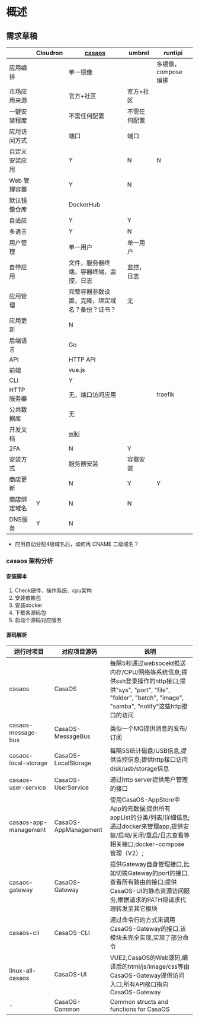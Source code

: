 # 概述

## 需求草稿

|                | Cloudron | [casaos](https://www.casaos.io/)                         | umbrel       | runtipi |
| -------------- | -------- | -------------------------------------------------------- | ------------ | ------- |
| 应用编排       |          | 单一镜像                                                 |              |   多镜像，compose 编排      |
| 市场应用来源   |          | 官方+社区                                                | 官方+社区    |         |
| 一键安装程度   |          | 不需任何配置                                             | 不需任何配置 |         |
| 应用访问方式   |          | 端口                                                     | 端口         |         |
| 自定义安装应用 |          | Y                                                        | N            | N       |
| Web 管理容器   |          | Y                                                        | N            |         |
| 默认镜像仓库   |          | DockerHub                                                |              |         |
| 自适应         |          | Y                                                        | Y            |         |
| 多语言         |          | Y                                                        | N            |         |
| 用户管理       |          | 单一用户                                                 | 单一用户     |         |
| 自带应用       |          | 文件，服务器终端，容器终端，监控，日志                   | 监控，日志   |         |
| 应用管理       |          | 完整容器参数设置，克隆，绑定域名？备份？证书？           | 无           |         |
| 应用更新       |          | N                                                        |              |         |
| 后端语言       |          | Go                                                       |              |         |
| API            |          | HTTP API                                                 |              |         |
| 前端           |          | vue.js                                                   |              |         |
| CLI            |          | Y                                                        |              |         |
| HTTP 服务器      |          | 无，端口访问应用                                         |              |    traefik    |
| 公共数据库     |          | 无                                                       |              |         |
| 开发文档       |          | [wiki](https://wiki.casaos.io/en/contribute/development) |              |         |
| 2FA            |          | N                                                        | Y            |         |
| 安装方式       |          | 服务器安装                                               | 容器安装     |         |
| 商店更新       |          | N                                                        | Y            |     Y    |
| 商店绑定域名   | Y        | N                                                        | N            |         |
| DNS服务        | Y        | N                                                        |              |         |

* 应用自动分配4级域名后，如何再 CNAME 二级域名？

### casaos 架构分析

#### 安装脚本

1. Check硬件、操作系统、cpu架构
2. 安装依赖包
3. 安装docker
4. 下载各源码包
5. 启动个源码对应服务

#### 源码解析

|     运行时项目         | 对应项目源码 | 说明                         |
| -------------- | -------- | -------------------------------------------------------- |
| casaos       |    CasaOS      | 每隔5秒通过websocekt推送内存/CPU/网络等系统信息;提供ssh登录操作的http接口;提供"sys", "port", "file", "folder", "batch", "image", "samba", "notify"这些http接口的访问|
| casaos-message-bus   |  CasaOS-MessageBus        | 类似一个MQ提供消息的发布/订阅                                                | 
| casaos-local-storage   |  CasaOS-LocalStorage      | 每隔5S统计磁盘/USB信息,提供监控信息;提供http接口访问disk/usb/storage信息                                           |
| casaos-user-service   | CasaOS-UserService         | 通过http server提供用户管理的接口                                                   |
| casaos-app-management | CasaOS-AppManagement         | 使用CasaOS-AppStore中App的元数据;提供所有appList的分类/列表/详细信息;通过docker来管理app,提供安装/启动/关闭/重启/日志查看等相关接口;docker-compose管理（V2）;|
| casaos-gateway   | CasaOS-Gateway         | 提供Gateway自身管理接口,比如切换Gateway的port的接口,查看所有路由的接口;提供CasaOS-UI的静态资源访问服务;根据请求的PATH将请求代理转发至其它模块                                                      |
| casaos-cli   |  CasaOS-CLI        | 通过命令行的方式来调用CasaOS-Gateway的接口,该模块未完全实现,实现了部分命令                                                |
| linux-all-casaos      |  CasaOS-UI        | VUE2,CasaOS的Web源码,编译后的html/js/image/css等由CasaOS-Gateway提供访问入口,所有API接口指向CasaOS-Gateway                                                        |
| -        |  CasaOS-Common        | Common structs and functions for CasaOS                                                       |
